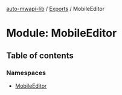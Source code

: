 [auto-mwapi-lib](../README.md) / [Exports](../modules.md) / MobileEditor

# Module: MobileEditor

## Table of contents

### Namespaces

- [MobileEditor](MobileEditor.MobileEditor.md)
